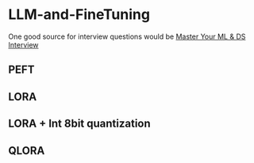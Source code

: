 # LLM-and-FineTuning

 One good source for interview questions would be [Master Your ML & DS Interview](https://www.mlstack.cafe/blog/large-language-models-llms-interview-questions)
## PEFT
## LORA
## LORA + Int 8bit quantization
## QLORA
